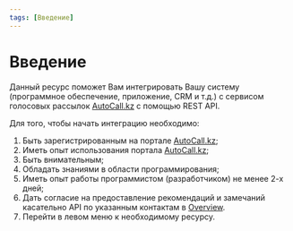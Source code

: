 ```yaml
---
tags: [Введение]
---
```


# Введение

Данный ресурс поможет Вам интегрировать Вашу систему (программное обеспечение, приложение, CRM и т.д.) с сервисом голосовых рассылок [AutoCall.kz](https://autocall.kz) с помощью REST API.

Для того, чтобы начать интеграцию необходимо:

1.  Быть зарегистрированным на портале [AutoCall.kz](https://autocall.kz);
2.  Иметь опыт использования портала [AutoCall.kz](https://autocall.kz);
3.  Быть внимательным;
4.  Обладать знаниями в области программирования;
5.  Иметь опыт работы программистом (разработчиком) не менее 2-х дней;
6.  Дать согласие на предоставление рекомендаций и замечаний касательно API по указанным контактам в [Overview](https://stoplight.io/p/docs/gh/fortionfortune/autocall.kz/API-v1.json).
7.  Перейти в левом меню к необходимому ресурсу.